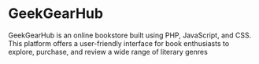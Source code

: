 # GeekGearHub
GeekGearHub is an online bookstore built using PHP, JavaScript, and CSS. This platform offers a user-friendly interface for book enthusiasts
to explore, purchase, and review a wide range of literary genres
